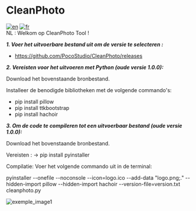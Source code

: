 # CleanPhoto
[![en](https://img.shields.io/badge/Change_to_:-en-darkred.svg)](https://github.com/PocoStudio/CleanPhoto/tree/main) [![fr](https://img.shields.io/badge/Change_to_:-fr-blue.svg)](https://github.com/PocoStudio/CleanPhoto/blob/main/Exemples/README-FR.md)<br/>
NL :
Welkom op CleanPhoto Tool ! 

***1. Voer het uitvoerbare bestand uit om de versie te selecteren :***

- https://github.com/PocoStudio/CleanPhoto/releases


***2. Vereisten voor het uitvoeren met Python (oude versie 1.0.0):***

Download het bovenstaande bronbestand.

Installeer de benodigde bibliotheken met de volgende commando's:
- pip install pillow
- pip install ttkbootstrap
- pip install hachoir

***3. Om de code te compileren tot een uitvoerbaar bestand (oude versie 1.0.0):***

Download het bovenstaande bronbestand.

Vereisten : 
-> pip install pyinstaller

Compilatie: Voer het volgende commando uit in de terminal:

pyinstaller --onefile --noconsole --icon=logo.ico --add-data "logo.png;." --hidden-import pillow --hidden-import hachoir --version-file=version.txt cleanphoto.py

![exemple_image1](https://github.com/user-attachments/assets/ef832a2c-ccfb-4021-b3de-27c5112cc546)
